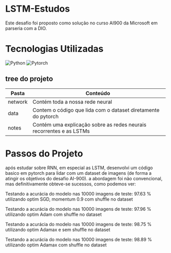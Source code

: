 # LSTM-Estudos
Este desafio foi proposto como solução no curso AI900 da Microsoft em parseria com a DIO.

# Tecnologias Utilizadas
![Python](https://img.shields.io/badge/python-3670A0?style=for-the-badge&logo=python&logoColor=ffdd54) ![Pytorch](https://img.shields.io/badge/python-gray?style=for-the-badge&logo=pytorch&logoColor=red)

## tree do projeto
| Pasta   | Conteúdo   |
|--------|------------|
|network| Contém toda a nossa rede neural|
|data| Contem o código que lida com o dataset diretamente do pytorch|
|notes| Contém uma explicação sobre as redes neurais recorrentes e as LSTMs|

# Passos do Projeto
após estudar sobre RNN, em especial as LSTM, desenvolvi um código basico em pytorch para lidar com um dataset de imagens (de forma a atingir os objetivos do desafio AI-900).
a abordagem foi não convencional, mas definitivamente obteve-se sucessos, como podemos ver:

Testando a acurácia do modelo nas 10000 imagens de teste: 97.63 % utilizando optim SGD, momentum 0.9 com shuffle no dataset

Testando a acurácia do modelo nas 10000 imagens de teste: 97.96 % utilizando optim Adam com shuffle no dataset

Testando a acurácia do modelo nas 10000 imagens de teste: 98.75 % utilizando optim Adamax e sem shuffle no dataset

Testando a acurácia do modelo nas 10000 imagens de teste: 98.89 % utilizando optim Adamax com shuffle no dataset
